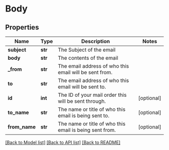 # Body

## Properties
Name | Type | Description | Notes
------------ | ------------- | ------------- | -------------
**subject** | **str** | The Subject of the email | 
**body** | **str** | The contents of the email | 
**_from** | **str** | The email address of who this email will be sent from. | 
**to** | **str** | The email address of who this email will be sent to. | 
**id** | **int** | The ID of your mail order this will be sent through. | [optional] 
**to_name** | **str** | The name or title of who this email is being sent to. | [optional] 
**from_name** | **str** | The name or title of who this email is being sent from. | [optional] 

[[Back to Model list]](../README.md#documentation-for-models) [[Back to API list]](../README.md#documentation-for-api-endpoints) [[Back to README]](../README.md)

